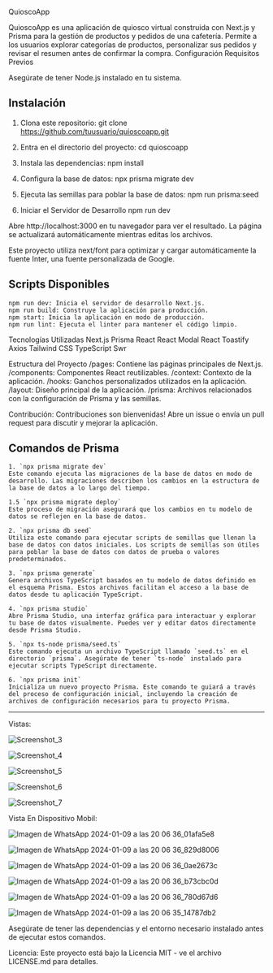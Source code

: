 QuioscoApp

QuioscoApp es una aplicación de quiosco virtual construida con Next.js y Prisma para la gestión de productos y pedidos de una cafetería. Permite a los usuarios explorar categorías de productos, personalizar sus pedidos y revisar el resumen antes de confirmar la compra.
Configuración
Requisitos Previos

Asegúrate de tener Node.js instalado en tu sistema.

## Instalación

1. Clona este repositorio:
git clone https://github.com/tuusuario/quioscoapp.git

2. Entra en el directorio del proyecto:
cd quioscoapp

3. Instala las dependencias:
npm install

4. Configura la base de datos:
npx prisma migrate dev

5. Ejecuta las semillas para poblar la base de datos:
npm run prisma:seed

6. Iniciar el Servidor de Desarrollo
npm run dev

Abre http://localhost:3000 en tu navegador para ver el resultado. La página se actualizará automáticamente mientras editas los archivos.

Este proyecto utiliza next/font para optimizar y cargar automáticamente la fuente Inter, una fuente personalizada de Google.

## Scripts Disponibles
    npm run dev: Inicia el servidor de desarrollo Next.js.
    npm run build: Construye la aplicación para producción.
    npm start: Inicia la aplicación en modo de producción.
    npm run lint: Ejecuta el linter para mantener el código limpio.

Tecnologías Utilizadas
    Next.js
    Prisma
    React
    React Modal
    React Toastify
    Axios
    Tailwind CSS
    TypeScript
    Swr

Estructura del Proyecto
    /pages: Contiene las páginas principales de Next.js.
    /components: Componentes React reutilizables.
    /context: Contexto de la aplicación.
    /hooks: Ganchos personalizados utilizados en la aplicación.
    /layout: Diseño principal de la aplicación.
    /prisma: Archivos relacionados con la configuración de Prisma y las semillas.

Contribución:
Contribuciones son bienvenidas! Abre un issue o envía un pull request para discutir y mejorar la aplicación.

## Comandos de Prisma

    1. `npx prisma migrate dev`
    Este comando ejecuta las migraciones de la base de datos en modo de desarrollo. Las migraciones describen los cambios en la estructura de la base de datos a lo largo del tiempo.

    1.5 `npx prisma migrate deploy` 
    Este proceso de migración asegurará que los cambios en tu modelo de datos se reflejen en la base de datos.

    2. `npx prisma db seed`
    Utiliza este comando para ejecutar scripts de semillas que llenan la base de datos con datos iniciales. Los scripts de semillas son útiles para poblar la base de datos con datos de prueba o valores predeterminados.

    3. `npx prisma generate`
    Genera archivos TypeScript basados en tu modelo de datos definido en el esquema Prisma. Estos archivos facilitan el acceso a la base de datos desde tu aplicación TypeScript.

    4. `npx prisma studio`
    Abre Prisma Studio, una interfaz gráfica para interactuar y explorar tu base de datos visualmente. Puedes ver y editar datos directamente desde Prisma Studio.

    5. `npx ts-node prisma/seed.ts`
    Este comando ejecuta un archivo TypeScript llamado `seed.ts` en el directorio `prisma`. Asegúrate de tener `ts-node` instalado para ejecutar scripts TypeScript directamente.

    6. `npx prisma init`
    Inicializa un nuevo proyecto Prisma. Este comando te guiará a través del proceso de configuración inicial, incluyendo la creación de archivos de configuración necesarios para tu proyecto Prisma.

-------------------------------------------------------------------------------------------------------
Vistas:

![Screenshot_3](https://github.com/Alonedevil8/quioscoapp_deployment/assets/6482729/458a5a86-5fab-4111-94ea-a8cc96d237d5)

![Screenshot_4](https://github.com/Alonedevil8/quioscoapp_deployment/assets/6482729/2ae0e150-b10d-402c-946f-410691418e8c)

![Screenshot_5](https://github.com/Alonedevil8/quioscoapp_deployment/assets/6482729/0a542b64-eceb-47d7-b08a-a6e5438721a7)

![Screenshot_6](https://github.com/Alonedevil8/quioscoapp_deployment/assets/6482729/d38a7012-e3c0-490d-a2d4-40e404814491)

![Screenshot_7](https://github.com/Alonedevil8/quioscoapp_deployment/assets/6482729/56795efc-8353-4e10-9dfe-c541c1dd8d42)

Vista En Dispositivo Mobil:

![Imagen de WhatsApp 2024-01-09 a las 20 06 36_01afa5e8](https://github.com/Alonedevil8/quioscoapp_deployment/assets/6482729/656d2a96-61bc-4f22-801a-eb9f5a35d605)

![Imagen de WhatsApp 2024-01-09 a las 20 06 36_829d8006](https://github.com/Alonedevil8/quioscoapp_deployment/assets/6482729/11d5167c-a249-45d3-b8b8-fb715ba183a4)

![Imagen de WhatsApp 2024-01-09 a las 20 06 36_0ae2673c](https://github.com/Alonedevil8/quioscoapp_deployment/assets/6482729/8b118628-7ff1-4f6f-b4a9-4f01613fd3db)

![Imagen de WhatsApp 2024-01-09 a las 20 06 36_b73cbc0d](https://github.com/Alonedevil8/quioscoapp_deployment/assets/6482729/183555f5-d5ee-4089-b75b-b71f91da492b)

![Imagen de WhatsApp 2024-01-09 a las 20 06 36_780d67d6](https://github.com/Alonedevil8/quioscoapp_deployment/assets/6482729/67457b09-a6de-490d-b7aa-ce5525855106)

![Imagen de WhatsApp 2024-01-09 a las 20 06 35_14787db2](https://github.com/Alonedevil8/quioscoapp_deployment/assets/6482729/e95811d5-acb1-4ed0-8725-2f98e8947b23)



Asegúrate de tener las dependencias y el entorno necesario instalado antes de ejecutar estos comandos.

Licencia:
Este proyecto está bajo la Licencia MIT - ve el archivo LICENSE.md para detalles.
